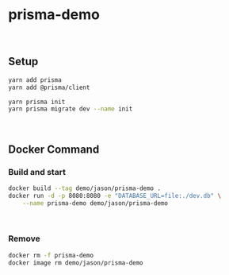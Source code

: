# prisma-demo

&nbsp;

## Setup

```bash
yarn add prisma
yarn add @prisma/client

yarn prisma init
yarn prisma migrate dev --name init

```

&nbsp;

## Docker Command

### Build and start

```bash
docker build --tag demo/jason/prisma-demo .
docker run -d -p 8080:8080 -e "DATABASE_URL=file:./dev.db" \
    --name prisma-demo demo/jason/prisma-demo

```

&nbsp;

### Remove

```bash
docker rm -f prisma-demo
docker image rm demo/jason/prisma-demo

```
